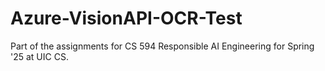 # Azure-VisionAPI-OCR-Test
Part of the assignments for CS 594 Responsible AI Engineering for Spring '25 at UIC CS.
